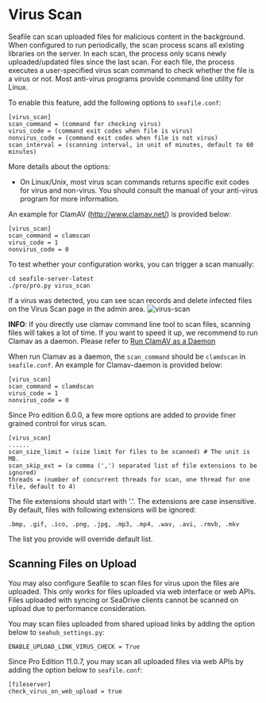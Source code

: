 # Virus Scan

Seafile can scan uploaded files for malicious content in the background. When configured to run periodically, the scan process scans all existing libraries on the server. In each scan, the process only scans newly uploaded/updated files since the last scan. For each file, the process executes a user-specified virus scan command to check whether the file is a virus or not. Most anti-virus programs provide command line utility for Linux.

To enable this feature, add the following options to `seafile.conf`:

```
[virus_scan]
scan_command = (command for checking virus)
virus_code = (command exit codes when file is virus)
nonvirus_code = (command exit codes when file is not virus)
scan_interval = (scanning interval, in unit of minutes, default to 60 minutes)
```

More details about the options:

* On Linux/Unix, most virus scan commands returns specific exit codes for virus and non-virus. You should consult the manual of your anti-virus program for more information.

An example for ClamAV (http://www.clamav.net/) is provided below:

```
[virus_scan]
scan_command = clamscan
virus_code = 1
nonvirus_code = 0
```

To test whether your configuration works, you can trigger a scan manually:

```
cd seafile-server-latest
./pro/pro.py virus_scan
```

If a virus was detected, you can see scan records and delete infected files on the Virus Scan page in the admin area.
![virus-scan](../../images/virus-scan.png)

**INFO**: If you directly use clamav command line tool to scan files, scanning files will takes a lot of time. If you want to speed it up, we recommend to run Clamav as a daemon. Please refer to [Run ClamAV as a Daemon](delpoy_clamav_with_seafile.md)

When run Clamav as a daemon, the `scan_command` should be `clamdscan` in `seafile.conf`. An example for Clamav-daemon is provided below:
```
[virus_scan]
scan_command = clamdscan
virus_code = 1
nonvirus_code = 0
```
 
Since Pro edition 6.0.0, a few more options are added to provide finer grained control for virus scan.

```
[virus_scan]
......
scan_size_limit = (size limit for files to be scanned) # The unit is MB.
scan_skip_ext = (a comma (',') separated list of file extensions to be ignored)
threads = (number of concurrent threads for scan, one thread for one file, default to 4)
```

The file extensions should start with '.'. The extensions are case insensitive. By default, files with following extensions will be ignored:

```
.bmp, .gif, .ico, .png, .jpg, .mp3, .mp4, .wav, .avi, .rmvb, .mkv
```

The list you provide will override default list.

## Scanning Files on Upload

You may also configure Seafile to scan files for virus upon the files are uploaded. This only works for files uploaded via web interface or web APIs. Files uploaded with syncing or SeaDrive clients cannot be scanned on upload due to performance consideration.

You may scan files uploaded from shared upload links by adding the option below to `seahub_settings.py`:

```
ENABLE_UPLOAD_LINK_VIRUS_CHECK = True
```

Since Pro Edition 11.0.7, you may scan all uploaded files via web APIs by adding the option below to `seafile.conf`:

```
[fileserver]
check_virus_on_web_upload = true
```
